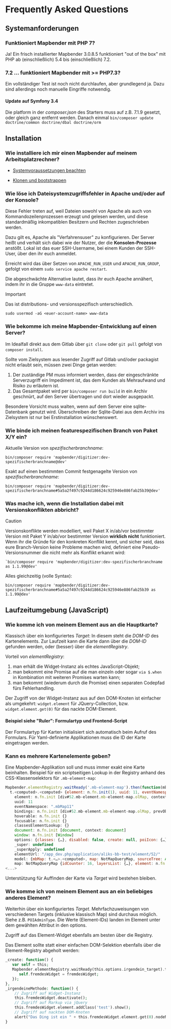 # Frequently Asked Questions

## Systemanforderungen

### Funktioniert Mapbender mit PHP 7?

Ja! Ein frisch installierter Mapbender 3.0.8.5 funktioniert "out of the box" mit PHP ab (einschließlich) 5.4 bis (einschließlich) 7.2.

### 7.2 ... funktioniert Mapbender mit >= PHP7.3?

Ein vollständiger Test ist noch nicht durchlaufen, aber grundlegend ja. Dazu sind allerdings noch manuelle Eingriffe notwendig.

#### Update auf Symfony 3.4

Die platform in der *composer.json* des Starters muss auf z.B. 7.1.9 gesetzt, oder gleich ganz entfernt werden. Danach einmal `bin/composer update doctrine/common doctrine/dbal doctrine/orm`

## Installation

### Wie installiere ich mir einen Mapbender auf meinem Arbeitsplatzrechner?

* [Systemvoraussetzungen beachten](https://github.com/mapbender/mapbender-starter#requirements)

* [Klonen und bootstrappen](https://github.com/mapbender/mapbender-starter#getting-the-code)

### Wie löse ich Dateisystemzugriffsfehler in Apache und/oder auf der Konsole?

Diese Fehler treten auf, weil Dateien sowohl von Apache als auch von Kommandozeilenprozessen erzeugt und gelesen werden, und diese standardmäßig inkompatiblen Besitzern und Rechten zugeschrieben werden.

Dazu gilt es, Apache als "Verfahrensuser" zu konfigurieren. Der Server heißt und verhält sich dabei wie der Nutzer, der die **Konsolen-Prozesse** anstößt. Lokal ist das euer SSH-Username, bei einem Kunden der SSH-User, über den ihr euch anmeldet.

Erreicht wird das über Setzen von `APACHE_RUN_USER` und `APACHE_RUN_GROUP`, gefolgt von einem `sudo service apache restart`.

Die abgeschwächte Alternative lautet, dass ihr euch Apache annähert, indem ihr in die Gruppe `www-data` eintretet.

> [!IMPORTANT]
> Das ist distributions- und versionsspezifisch unterschiedlich.

```console
sudo usermod -aG <euer-account-name> www-data
```

### Wie bekomme ich meine Mapbender-Entwicklung auf einen Server?

Im Idealfall direkt aus dem Gitlab über `git clone` oder `git pull` gefolgt von `composer install`.

Sollte vom Zielsystem aus lesender Zugriff auf Gitlab und/oder packagist nicht erlaubt sein, müssen zwei Dinge getan werden:

1. Der zuständige PM muss informiert werden, dass der eingeschränkte Serverzugriff ein Impediment ist, das dem Kunden als Mehraufwand und Risiko zu erläutern ist.
2. Das Gesamtpaket wird per `bin/composer run build` in ein Archiv geschnürt, auf den Server übertragen und dort wieder ausgepackt.

Besondere Vorsicht muss walten, wenn auf dem Server eine sqlite-Datenbank genutzt wird. Überschreiben der Sqlite-Datei aus dem Archiv ins Zielsystem ist nur bei Erstinstallation wünschenswert.

### Wie binde ich meinen featurespezifischen Branch von Paket X/Y ein?

Aktuelle Version von *spezifischerbranchname*:

```console
bin/composer require 'mapbender/digitizer:dev-spezifischerbranchname@dev'
```

Exakt auf einen bestimmten Commit festgenagelte Version von *spezifischerbranchname*:

```console
bin/composer require 'mapbender/digitizer:dev-spezifischerbranchname#5a5a2f497c9244d186624c925946e886fab25b39@dev'
```

### Was mache ich, wenn die Installation dabei mit Versionskonflikten abbricht?

> [!CAUTION]
>Versionskonflikte werden modelliert, weil Paket X in/ab/vor bestimmter Version mit Paket Y in/ab/vor bestimmter Version **wirklich nicht** funktioniert. Wenn ihr die Gründe für den konkreten Konflikt kennt, und sicher seid, dass eure Branch-Version keine Probleme machen wird, definiert eine Pseudo-Versionsnummer die nicht mehr als Konflikt erkannt wird:

```console
`bin/composer require 'mapbender/digitizer:dev-spezifischerbranchname as 1.1.99@dev'
```

Alles gleichzeitig (volle Syntax):

```console
bin/composer require 'mapbender/digitizer:dev-spezifischerbranchname#5a5a2f497c9244d186624c925946e886fab25b39 as 1.1.99@dev'
```

## Laufzeitumgebung (JavaScript)

### Wie komme ich von meinem Element aus an die Hauptkarte?

Klassisch über ein konfiguriertes *Target*: In diesem steht die *DOM-ID* des Kartenelements. Zur Laufzeit kann die Karte dann über die *DOM-ID* gefunden werden, oder (besser) über die *elementRegistry*.

Vorteil von *elementRegistry*:

1) man erhält die Widget-Instanz als echtes JavaScript-Objekt;
2) man bekommt eine Promise auf die man einzeln oder sogar `via $.when` in Kombination mit weiteren Promises warten kann;
3) man bekommt (wiederum durch die Promise) einen separaten Codepfad fürs Fehlerhandling.

Der Zugriff von der Widget-Instanz aus auf den DOM-Knoten ist einfacher als umgekehrt: `widget.element` für JQuery-Collection, bzw. `widget.element.get(0)` für das nackte DOM-Element.

#### Beispiel siehe "Ruler": Formulartyp und Frontend-Script

Der Formulartyp für Karten initialisiert sich automatisch beim Aufruf des Formulars.
Für Yaml-definierte Applikationen muss die ID der Karte eingetragen werden.

### Kann es mehrere Kartenelemente geben?

Eine Mapbender-Applikation soll und muss immer exakt eine Karte beinhalten.
Beispiel für ein scriptseitigen Lookup in der Registry anhand des CSS-Klassenselektors für `.mb-element-map`:

```javascript
Mapbender.elementRegistry.waitReady('.mb-element-map').then(function(mbMap) { console.log(mbMap); })
  t.<computed>.<computed> {element: n.fn.init(1), uuid: 11, eventNamespace: ".mbMap11", bindings: n.fn.init(1), hoverable: n.fn.init, …}
    element: n.fn.init [div#52.mb-element.mb-element-map.olMap, context: div#52.mb-element.mb-element-map.olMap]
    uuid: 11
    eventNamespace: ".mbMap11"
    bindings: n.fn.init [div#52.mb-element.mb-element-map.olMap, prevObject: n.fn.init, context: undefined]
    hoverable: n.fn.init {}
    focusable: n.fn.init {}
    classesElementLookup: {}
    document: n.fn.init [document, context: document]
    window: n.fn.init [Window]
    options: {classes: {…}, disabled: false, create: null, poiIcon: {…}, layersets: Array(2), …}
    _super: undefined
    _superApply: undefined
    elementUrl: "/app_dev.php/application/aliks-bb-test/element/52/"
    model: {mbMap: t.<…>.<computed>, map: NotMapQueryMap, sourceTree: Array(16), srsDefs: Array(7), mapMaxExtent: {…}, …}
    map: NotMapQueryMap {idCounter: 16, layersList: {…}, element: n.fn.init(1), olMap: initialize}
<...>
```

Unterstützung für Auffinden der Karte via *Target* wird bestehen bleiben.

### Wie komme ich von meinem Element aus an ein beliebiges anderes Element?

Weiterhin über ein konfiguriertes *Target*. Mehrfachzuweisungen von verschiedenen Targets (inklusive klassisch Map) sind durchaus möglich. Siehe z.B. `POIAdminType`. Die Werte (Element-IDs) landen im Element unter dem gewählten Attribut in den options.

Zugriff auf das Element-Widget ebenfalls am besten über die Registry.

Das Element sollte statt einer einfachen DOM-Selektion ebenfalls über die Element-Registry abgeholt werden:

```php
_create: function() {
   var self = this;
   Mapbender.elementRegistry.waitReady(this.options.irgendein_target).then(function(fremdesWidget) {
      self.fremdesWidget = fremdesWidget;
   });
},
_irgendeineMethode: function() {
    // Zugriff auf Widget-Instanz
    this.fremdesWidget.deactivate();
    // Zugriff auf Markup via jQuery
    this.fremdesWidget.element.addClass('test').show();
    // Zugriff auf nackten DOM-Knoten
    alert("Das Ding ist ein " + this.fremdesWidget.element.get(0).nodeName);
}
```
